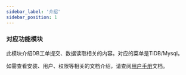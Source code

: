 ```yaml
---
sidebar_label: '介绍'
sidebar_position: 1
---
```


### 对应功能模块
此模块介绍DB工单提交、数据读取相关的内容。对应的菜单是TiDB/Mysql。

如需查看安装、用户、权限等相关的文档介绍，请查阅[用户手册](../user_guide/intro)文档。